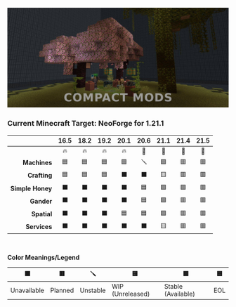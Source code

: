 ![CM Banner](../compact-mods-banner.png)

### Current Minecraft Target: NeoForge for 1.21.1

|                  | 16.5 | 18.2 | 19.2 | 20.1 | 20.6 | 21.1 | 21.4 | 21.5 |
|-----------------:|:-:|:-:|:-:|:-:|:-:|:-:|:-:|:-:|
|                  |🔥|🔥|🔥|🔥|🦊|🦊|🦊|🦊|
|     **Machines** |🟦|🟦|🟦|🟩|🪛|🟩|🟥|🟥|
|     **Crafting** |🟦|🟦|🟦|⬛|⬛|🟨|🟥|🟥|
| **Simple Honey** |⬛|⬛|⬛|⬛|🟦|🟩|🟩|🟥|
|       **Gander** |⬛|⬛|⬛|⬛|🟦|🟩|🟥|🟥|
|      **Spatial** |⬛|⬛|⬛|🟦|🟦|🟩|🟥|🟥|
|     **Services** |⬛|⬛|⬛|⬛|⬛|🟨|🟥|🟥|

**​**

**Color Meanings/Legend**

| ⬛  | 🟥 | 🪛 | 🟨 | 🟩 | 🟦 |
| --- | --- | --- | --- | --- | --- |
| Unavailable | Planned | Unstable | WIP (Unreleased) | Stable (Available) | EOL |
